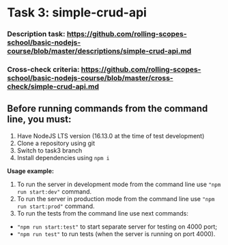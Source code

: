 # Task 3: simple-crud-api

### Description task: https://github.com/rolling-scopes-school/basic-nodejs-course/blob/master/descriptions/simple-crud-api.md

### Cross-check criteria: https://github.com/rolling-scopes-school/basic-nodejs-course/blob/master/cross-check/simple-crud-api.md

## Before running commands from the command line, you must:

1. Have NodeJS LTS version (16.13.0 at the time of test development)
2. Clone a repository using git
3. Switch to task3 branch
4. Install dependencies using `npm i`

**Usage example:**

1. To run the server in development mode from the command line use `"npm run start:dev"` command.
2. To run the server in production mode from the command line use `"npm run start:prod"` command.
3. To run the tests from the command line use next commands:

- `"npm run start:test"` to start separate server for testing on 4000 port;
- `"npm run test"` to run tests (when the server is running on port 4000).
